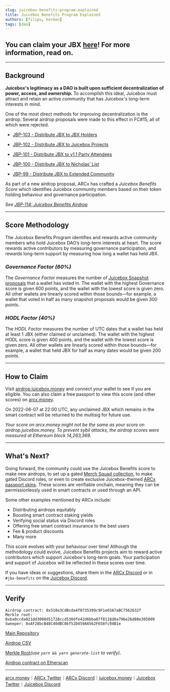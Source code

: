 ```yaml
---
slug: juicebox-benefits-program-explained
title: Juicebox Benefits Program Explained
authors: [filipv, kerman]
tags: [dao]
---
```


## You can claim your JBX [here](https://airdrop.juicebox.money)! For more information, read on.

---

## Background

**Juicebox's legitimacy as a DAO is built upon sufficient decentralization of power, access, and ownership.** To accomplish this ideal, Juicebox must attract and retain an active community that has Juicebox's long-term interests in mind.

One of the most direct methods for improving decentralization is the airdrop. Several airdrop proposals were made to this effect in FC#15, all of which were rejected.

- [JBP-103 - Distribute JBX to JBX Holders](https://snapshot.org/#/jbdao.eth/proposal/0xa6c744ee55ffb564382f1e2fc557bbf028d90c9680ae5a0518ce406d447baa65)

- [JBP-102 - Distribute JBX to Juicebox Projects](https://snapshot.org/#/jbdao.eth/proposal/0x76fee1735d40cc653e3b1a252dd9971771276c4c422950e9af144ff703845698)

- [JBP-101 - Distribute JBX to v1.1 Party Attendees](https://snapshot.org/#/jbdao.eth/proposal/0x58f7dceac28094185b90169a480abba8fff48dfeb8c93e32594ea508a2bbe038)

- [JBP-100 - Distribute JBX to Nicholas’ List](https://snapshot.org/#/jbdao.eth/proposal/0x292a00cd53b98fcd991ca82c989fdeb45593f7d0c68e1b61e53b4e08052e0a6f)

- [JBP-99 - Distribute JBX to Extended Community](https://snapshot.org/#/jbdao.eth/proposal/0x7e0e11843eff0851aa856fcdbbd73194da3c6f9287b91392b7ec0c7697899047)

As part of a new airdrop proposal, ARCx has crafted a _Juicebox Benefits Score_ which identifies Juicebox community members based on their token holding behaviour and governance participation.

_See [JBP-114: Juicebox Benefits Airdrop](https://snapshot.org/#/jbdao.eth/proposal/0xd10c56f453851063665241417642352beaf8816aca062c29f98b1f5154ff3cdd)_

---

## Score Methodology

The Juicebox Benefits Program identifies and rewards active community members who hold Juicebox DAO’s long-term interests at heart. The score rewards active contributors by measuring governance participation, and rewards long-term support by measuring how long a wallet has held JBX.

### _Governance Factor (60%)_

The _Governance Factor_ measures the number of [Juicebox Snapshot proposals](https://snapshot.org/#/jbdao.eth) that a wallet has voted in. The wallet with the highest Governance score is given 600 points, and the wallet with the lowest score is given zero. All other wallets are linearly scored within those bounds—for example, a wallet that voted in half as many snapshot proposals would be given 300 points.

### _HODL Factor (40%)_

The _HODL Factor_ measures the number of UTC dates that a wallet has held at least 1 JBX (either claimed or unclaimed). The wallet with the highest HODL score is given 400 points, and the wallet with the lowest score is given zero. All other wallets are linearly scored within those bounds—for example, a wallet that held JBX for half as many dates would be given 200 points.

---

## How to Claim

Visit [airdrop.juicebox.money](https://airdrop.juicebox.money/) and connect your wallet to see if you are eligible. You can also claim a free passport to view this score (and other scores) on [arcx.money](https://arcx.money/).

On 2022-06-07 at 22:00 UTC, any unclaimed JBX which remains in the smart contract will be returned to the multisig for future use.

_Your score on arcx.money might not be the same as your score on airdrop.juicebox.money. To prevent sybil attacks, the airdrop scores were measured at Ethereum block 14,263,369._

---

## What's Next?

Going forward, the community could use the Juicebox Benefits score to make new airdrops, to set up a gated [Merch Squad collection](https://juicebox.money/#/p/merchsquad), to make gated Discord roles, or even to create exclusive Juicebox-themed [ARCx passport skins](https://arcx.substack.com/p/introducing-defi-passport-skins?s=r). These scores are verifiable onchain, meaning they can be permissionlessly used in smart contracts or used through an API.

Some other examples mentioned by ARCx include:

- Distributing airdrops equitably
- Boosting smart contract staking yields
- Verifying social status via Discord roles
- Offering free smart contract insurance to the best users
- Fee & product discounts
- Many more

This score evolves with your behaviour over time! Although the methodology could evolve, Juicebox Benefits projects aim to reward active contributors which support Juicebox's long-term goals. Your participation and support of Juicebox will be reflected in these scores over time.

If you have ideas or suggestions, share them in the [ARCx Discord](https://discord.gg/arcx) or in `#jbx-benefits` on the [Juicebox Discord](https://discord.gg/6jXrJSyDFf).

---

## Verify

    Airdrop contract: 0x518e3CdBcda4f0735399c9F1e03A7aBC7562632f
    Merkle root: 0xba0ccda021dd3008d51728ccd530dfe42d6bba07f8118d8a796e26d80e305009
    Sweeper: 0xAF28bcB48C40dBC86f52D459A6562F658fc94B1e

[Main Repository](https://github.com/arcxmoney/juicebox-distribution)

[Airdrop CSV](https://github.com/arcxmoney/juicebox-distribution/blob/main/juicebox_benefits_final.csv)

[Merkle Root](https://github.com/arcxmoney/juicebox-distribution/blob/main/merkle.json)_(use `yarn && yarn generate-list` to verify)_.

[Airdrop contract on Etherscan](https://etherscan.io/address/0x518e3cdbcda4f0735399c9f1e03a7abc7562632f#readContract)

---

[arcx.money](https://arcx.money/passport/me)｜[ARCx Twitter](https://twitter.com/arcxmoney)｜[ARCx Discord](https://discord.gg/arcx)｜[juicebox.money](https://juicebox.money/#/)｜[Juicebox Twitter](https://twitter.com/juiceboxETH)｜[Juicebox Discord](https://discord.gg/6jXrJSyDFf)
